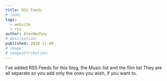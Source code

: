 ```yaml
---
title: RSS Feeds
# lead:
tags:
  - website
  - rss
author: AlexHedley
# description:
published: 2010-11-08
# image:
# imageattribution:
---
```


I've added RSS Feeds for this blog, the Music list and the film list They are all separate so you add only the ones you wish, if you want to.
